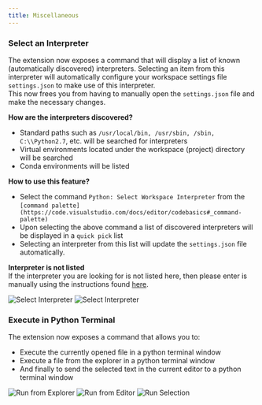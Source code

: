 ```yaml
---
title: Miscellaneous
---
```


### Select an Interpreter
The extension now exposes a command that will display a list of known (automatically discovered) interpreters. Selecting an item from this interpreter will automatically configure your workspace settings file ```settings.json``` to make use of this interpreter.  
This now frees you from having to manually open the ```settings.json``` file and make the necessary changes.  

**How are the interpreters discovered?** 
- Standard paths such as ```/usr/local/bin, /usr/sbin, /sbin, C:\\Python2.7```, etc. will be searched for interpreters 
- Virtual environments located under the workspace (project) directory will be searched  
- Conda environments will be listed

**How to use this feature?**     

- Select the command ```Python: Select Workspace Interpreter``` from the ```[command palette](https://code.visualstudio.com/docs/editor/codebasics#_command-palette)```   
- Upon selecting the above command a list of discovered interpreters will be displayed in a ```quick pick``` list     
- Selecting an interpreter from this list will update the ```settings.json``` file automatically.    

**Interpreter is not listed**  
If the interpreter you are looking for is not listed here, then please enter is manually using the instructions found [here](https://github.com/DonJayamanne/pythonVSCode/wiki/Python-Path-and-Version/_edit#manual-configuration). 

![Select Interpreter](https://github.com/DonJayamanne/pythonVSCode/blob/master/images/misc/commands.png?raw=true)
![Select Interpreter](https://github.com/DonJayamanne/pythonVSCode/blob/master/images/misc/interpreters.png?raw=true)

### Execute in Python Terminal
The extension now exposes a command that allows you to:
- Execute the currently opened file in a python terminal window
- Execute a file from the explorer in a python terminal window
- And finally to send the selected text in the current editor to a python terminal window

![Run from Explorer](https://github.com/DonJayamanne/pythonVSCode/blob/master/images/misc/runFileExplorer.png?raw=true)
![Run from Editor](https://github.com/DonJayamanne/pythonVSCode/blob/master/images/misc/runFile.png?raw=true)
![Run Selection](https://github.com/DonJayamanne/pythonVSCode/blob/master/images/misc/runSelection.png?raw=true)
